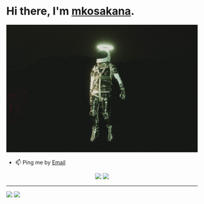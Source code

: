 # Hi there, I'm [mkosakana](https://github.com/mkosakana).

![top-page-image](top_03.jpg)  


 - 📫 Ping me by [Email](mailto:82388028+mkosakana@users.noreply.github.com)


<p align="center">
  <img width="49%" src="https://github-readme-stats.vercel.app/api?username=mkosakana&show_icons=true&theme=tokyonight" />
  <img width="49%" src="https://github-readme-streak-stats.herokuapp.com/?user=mkosakana&theme=tokyonight" />
</p>


<hr>

[![](https://img.shields.io/static/v1?label=&message=Github&color=171515&logo=github)](https://github.com/mkosakana)
[![](https://img.shields.io/static/v1?label=&message=Zenn&color=ffffff&logo=zenn)](https://zenn.dev/mkosakana)
